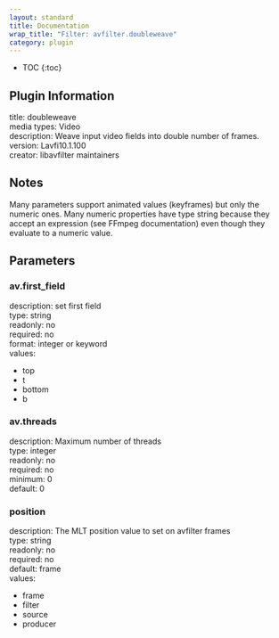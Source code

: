 ```yaml
---
layout: standard
title: Documentation
wrap_title: "Filter: avfilter.doubleweave"
category: plugin
---
```

* TOC
{:toc}

## Plugin Information

title: doubleweave  
media types:
Video  
description: Weave input video fields into double number of frames.  
version: Lavfi10.1.100  
creator: libavfilter maintainers  

## Notes

Many parameters support animated values (keyframes) but only the numeric ones. Many numeric properties have type string because they accept an expression (see FFmpeg documentation) even though they evaluate to a numeric value.

## Parameters

### av.first_field

  
description:
set first field  
type: string  
readonly: no  
required: no  
format: integer or keyword  
values:  

* top
* t
* bottom
* b

### av.threads

  
description:
Maximum number of threads  
type: integer  
readonly: no  
required: no  
minimum: 0  
default: 0  

### position

  
description:
The MLT position value to set on avfilter frames  
type: string  
readonly: no  
required: no  
default: frame  
values:  

* frame
* filter
* source
* producer

